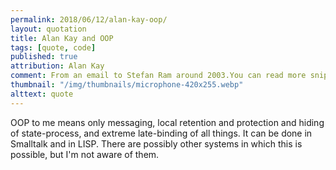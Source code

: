```yaml
---
permalink: 2018/06/12/alan-kay-oop/
layout: quotation
title: Alan Kay and OOP
tags: [quote, code]
published: true
attribution: Alan Kay
comment: From an email to Stefan Ram around 2003.You can read more snippets <a href="http://userpage.fu-berlin.de/~ram/pub/pub_jf47ht81Ht/doc_kay_oop_en">here</a> and <a href="http://lists.squeakfoundation.org/pipermail/squeak-dev/1998-October/017019.html">here</a>.
thumbnail: "/img/thumbnails/microphone-420x255.webp"
alttext: quote
---
```


OOP to me means only messaging, local retention and protection and
hiding of state-process, and extreme late-binding of all things. It
can be done in Smalltalk and in LISP. There are possibly other
systems in which this is possible, but I'm not aware of them.
